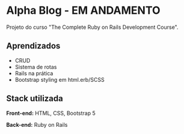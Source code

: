 # Alpha Blog - EM ANDAMENTO

Projeto do curso "The Complete Ruby on Rails Development Course". 

## Aprendizados

- CRUD
- Sistema de rotas
- Rails na prática
- Bootstrap styling em html.erb/SCSS


## Stack utilizada

**Front-end:** HTML, CSS, Bootstrap 5

**Back-end:** Ruby on Rails
